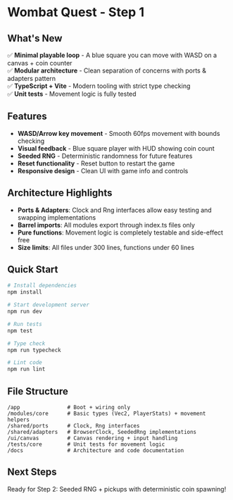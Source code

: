 # Wombat Quest - Step 1

## What's New
✅ **Minimal playable loop** - A blue square you can move with WASD on a canvas + coin counter  
✅ **Modular architecture** - Clean separation of concerns with ports & adapters pattern  
✅ **TypeScript + Vite** - Modern tooling with strict type checking  
✅ **Unit tests** - Movement logic is fully tested  

## Features
- **WASD/Arrow key movement** - Smooth 60fps movement with bounds checking
- **Visual feedback** - Blue square player with HUD showing coin count
- **Seeded RNG** - Deterministic randomness for future features
- **Reset functionality** - Reset button to restart the game
- **Responsive design** - Clean UI with game info and controls

## Architecture Highlights
- **Ports & Adapters**: Clock and Rng interfaces allow easy testing and swapping implementations
- **Barrel imports**: All modules export through index.ts files only
- **Pure functions**: Movement logic is completely testable and side-effect free
- **Size limits**: All files under 300 lines, functions under 60 lines

## Quick Start

```bash
# Install dependencies
npm install

# Start development server
npm run dev

# Run tests
npm test

# Type check
npm run typecheck

# Lint code
npm run lint
```

## File Structure
```
/app               # Boot + wiring only
/modules/core      # Basic types (Vec2, PlayerStats) + movement helpers
/shared/ports      # Clock, Rng interfaces
/shared/adapters   # BrowserClock, SeededRng implementations
/ui/canvas         # Canvas rendering + input handling
/tests/core        # Unit tests for movement logic
/docs              # Architecture and code documentation
```

## Next Steps
Ready for Step 2: Seeded RNG + pickups with deterministic coin spawning!


